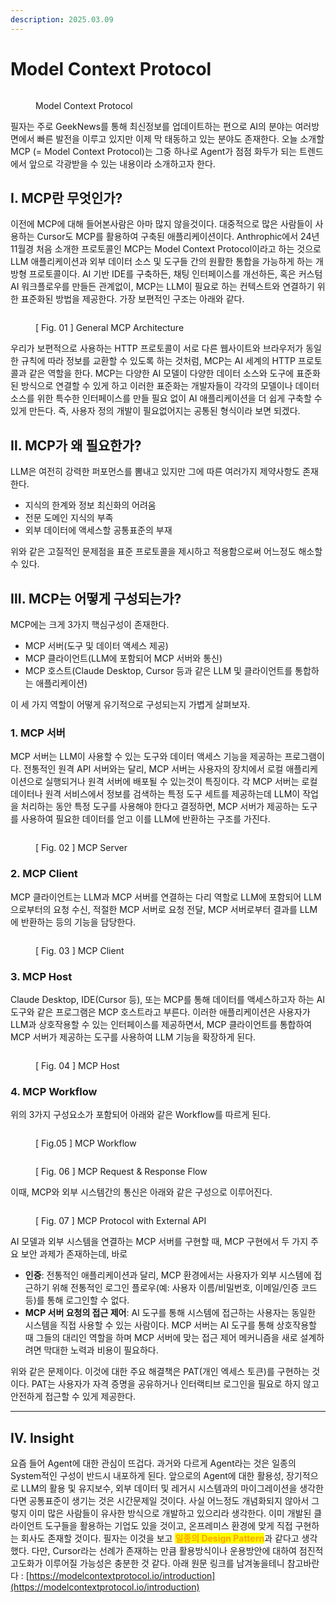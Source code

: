 ```yaml
---
description: 2025.03.09
---
```


# Model Context Protocol

<figure><img src="../.gitbook/assets/image (2).png" alt=""><figcaption><p>Model Context Protocol</p></figcaption></figure>

필자는 주로 GeekNews를 통해 최신정보를 업데이트하는 편으로 AI의 분야는 여러방면에서 빠른 발전을 이루고 있지만 이제 막 태동하고 있는 분야도 존재한다. 오늘 소개할 MCP (= Model Context Protocol)는 그중 하나로 Agent가 점점 화두가 되는 트렌드에서 앞으로 각광받을 수 있는 내용이라 소개하고자 한다.&#x20;

## Ⅰ. MCP란 무엇인가?

이전에 MCP에 대해 들어본사람은 아마 많지 않을것이다. 대중적으로 많은 사람들이 사용하는 Cursor도 MCP를 활용하여 구축된 애플리케이션이다. Anthrophic에서 24년 11월경 처음 소개한 프로토콜인 MCP는 Model Context Protocol이라고 하는 것으로 LLM 애플리케이션과 외부 데이터 소스 및 도구들 간의 원활한 통합을 가능하게 하는 개방형 프로토콜이다. AI 기반 IDE를 구축하든, 채팅 인터페이스를 개선하든, 혹은 커스텀 AI 워크플로우를 만들든 관계없이, MCP는 LLM이 필요로 하는 컨텍스트와 연결하기 위한 표준화된 방법을 제공한다. 가장 보편적인 구조는 아래와 같다.

<figure><img src="../.gitbook/assets/image (9).png" alt=""><figcaption><p>[ Fig. 01 ] General MCP Architecture</p></figcaption></figure>

우리가 보편적으로 사용하는 HTTP 프로토콜이 서로 다른 웹사이트와 브라우저가 동일한 규칙에 따라 정보를 교환할 수 있도록 하는 것처럼, MCP는 AI 세계의 HTTP 프로토콜과 같은 역할을 한다. MCP는 다양한 AI 모델이 다양한 데이터 소스와 도구에 표준화된 방식으로 연결할 수 있게 하고 이러한 표준화는 개발자들이 각각의 모델이나 데이터 소스를 위한 특수한 인터페이스를 만들 필요 없이 AI 애플리케이션을 더 쉽게 구축할 수 있게 만든다. 즉, 사용자 정의 개발이 필요없어지는 공통된 형식이라 보면 되겠다.

## Ⅱ. MCP가 왜 필요한가?

LLM은 여전히 강력한 퍼포먼스를 뽐내고 있지만 그에 따른 여러가지 제약사항도 존재한다.

* 지식의 한계와 정보 최신화의 어려움
* 전문 도메인 지식의 부족
* 외부 데이터에 액세스할 공통표준의 부재

위와 같은 고질적인 문제점을 표준 프로토콜을 제시하고 적용함으로써 어느정도 해소할 수 있다.

## Ⅲ. MCP는 어떻게 구성되는가?

MCP에는 크게 3가지 핵심구성이 존재한다.

* MCP 서버(도구 및 데이터 액세스 제공)
* MCP 클라이언트(LLM에 포함되어 MCP 서버와 통신)
* MCP 호스트(Claude Desktop, Cursor 등과 같은 LLM 및 클라이언트를 통합하는 애플리케이션)&#x20;

이 세 가지 역할이 어떻게 유기적으로 구성되는지 가볍게  살펴보자.&#x20;

### 1. MCP 서버

MCP 서버는 LLM이 사용할 수 있는 도구와 데이터 액세스 기능을 제공하는 프로그램이다. 전통적인 원격 API 서버와는 달리, MCP 서버는 사용자의 장치에서 로컬 애플리케이션으로 실행되거나 원격 서버에 배포될 수 있는것이 특징이다. 각 MCP 서버는 로컬 데이터나 원격 서비스에서 정보를 검색하는 특정 도구 세트를 제공하는데 LLM이 작업을 처리하는 동안 특정 도구를 사용해야 한다고 결정하면, MCP 서버가 제공하는 도구를 사용하여 필요한 데이터를 얻고 이를 LLM에 반환하는 구조를 가진다.

<figure><img src="../.gitbook/assets/image (1) (1) (1).png" alt=""><figcaption><p>[ Fig. 02 ] MCP Server</p></figcaption></figure>

### 2. MCP Client

MCP 클라이언트는 LLM과 MCP 서버를 연결하는 다리 역할로 LLM에 포함되어 LLM으로부터의 요청 수신, 적절한 MCP 서버로 요청 전달, MCP 서버로부터 결과를 LLM에 반환하는 등의 기능을 담당한다.

<figure><img src="../.gitbook/assets/image (2) (1).png" alt=""><figcaption><p>[ Fig. 03 ] MCP Client </p></figcaption></figure>

### 3. MCP Host

Claude Desktop, IDE(Cursor 등), 또는 MCP를 통해 데이터를 액세스하고자 하는 AI 도구와 같은 프로그램은 MCP 호스트라고 부른다. 이러한 애플리케이션은 사용자가 LLM과 상호작용할 수 있는 인터페이스를 제공하면서, MCP 클라이언트를 통합하여 MCP 서버가 제공하는 도구를 사용하여 LLM 기능을 확장하게 된다.

<figure><img src="../.gitbook/assets/image (3).png" alt=""><figcaption><p>[ Fig. 04 ] MCP Host</p></figcaption></figure>

### 4. MCP Workflow

위의 3가지 구성요소가 포함되어 아래와 같은 Workflow를 따르게 된다.

<figure><img src="../.gitbook/assets/image (5).png" alt=""><figcaption><p>[ Fig.05 ] MCP Workflow</p></figcaption></figure>

<figure><img src="../.gitbook/assets/image (7).png" alt=""><figcaption><p>[ Fig. 06 ] MCP Request &#x26; Response Flow</p></figcaption></figure>

이때, MCP와 외부 시스템간의 통신은 아래와 같은 구성으로 이루어진다.

<figure><img src="../.gitbook/assets/image (8).png" alt=""><figcaption><p>[ Fig. 07 ] MCP Protocol with External API</p></figcaption></figure>

AI 모델과 외부 시스템을 연결하는 MCP 서버를 구현할 때, MCP 구현에서 두 가지 주요 보안 과제가 존재하는데, 바로

* **인증**: 전통적인 애플리케이션과 달리, MCP 환경에서는 사용자가 외부 시스템에 접근하기 위해 전통적인 로그인 플로우(예: 사용자 이름/비밀번호, 이메일/인증 코드 등)를 통해 로그인할 수 없다.
* **MCP 서버 요청의 접근 제어**: AI 도구를 통해 시스템에 접근하는 사용자는 동일한 시스템을 직접 사용할 수 있는 사람이다. MCP 서버는 AI 도구를 통해 상호작용할 때 그들의 대리인 역할을 하며 MCP 서버에 맞는 접근 제어 메커니즘을 새로 설계하려면 막대한 노력과 비용이 필요하다.

위와 같은 문제이다. 이것에 대한 주요 해결책은 PAT(개인 엑세스 토큰)를 구현하는 것이다. PAT는 사용자가 자격 증명을 공유하거나 인터랙티브 로그인을 필요로 하지 않고 안전하게 접근할 수 있게 제공한다.

***

## Ⅳ. Insight

요즘 들어 Agent에 대한 관심이 뜨겁다. 과거와 다르게 Agent라는 것은 일종의 System적인 구성이 반드시 내포하게 된다. 앞으로의 Agent에 대한 활용성, 장기적으로 LLM의 활용 및 유지보수, 외부 데이터 및 레거시 시스템과의 마이그레이션을 생각한다면 공통표준이 생기는 것은 시간문제일 것이다. 사실 어느정도 개념화되지 않아서 그렇지 이미 많은 사람들이 유사한 방식으로 개발하고 있으리라 생각한다. 이미 개발된 클라이언트 도구들을 활용하는 기업도 있을 것이고, 온프레미스 환경에 맞게 직접 구현하는 회사도 존재할 것이다. 필자는 이것을 보고 <mark style="color:orange;">**일종의 Design Pattern**</mark>과 같다고 생각했다. 다만, Cursor라는 선례가 존재하는 만큼 활용방식이나 운용방안에 대하여 점진적 고도화가 이루어질 가능성은 충분한 것 같다. 아래 원문 링크를 남겨놓을테니 참고바란다 : [https://modelcontextprotocol.io/introduction](https://modelcontextprotocol.io/introduction)

